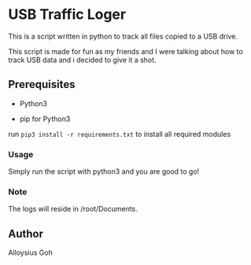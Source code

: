 # USB Traffic Loger

This is a script written in python to track all files copied to a USB drive.

This script is made for fun as my friends and I were talking about how to track USB data and i decided to give it a shot.

## Prerequisites

- Python3

- pip for Python3

run `pip3 install -r requirements.txt` to install all required modules

### Usage

Simply run the script with python3 and you are good to go!

### Note

The logs will reside in /root/Documents.

## Author

Alloysius Goh
